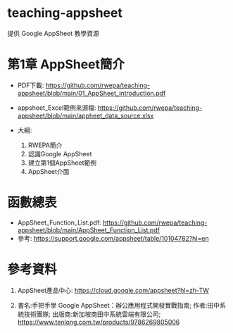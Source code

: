 # teaching-appsheet

提供 Google AppSheet 教學資源

# 第1章 AppSheet簡介

  + PDF下載: https://github.com/rwepa/teaching-appsheet/blob/main/01_AppSheet_introduction.pdf
  + appsheet_Excel範例來源檔: https://github.com/rwepa/teaching-appsheet/blob/main/appheet_data_source.xlsx

  + 大綱:

    1. RWEPA簡介
    2. 認識Google AppSheet
    3. 建立第1個AppSheet範例
    4. AppSheet介面

# 函數總表

  + AppSheet_Function_List.pdf: https://github.com/rwepa/teaching-appsheet/blob/main/AppSheet_Function_List.pdf
  + 參考: https://support.google.com/appsheet/table/10104782?hl=en

# 參考資料

1. AppSheet產品中心: https://cloud.google.com/appsheet?hl=zh-TW

2. 書名:手把手學 Google AppSheet：辦公應用程式開發實戰指南; 作者:田中系統技術團隊; 出版商:新加坡商田中系統雲端有限公司; https://www.tenlong.com.tw/products/9786269805006
